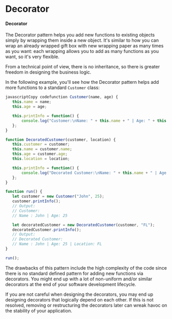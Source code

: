 # Decorator

#### Decorator

The Decorator pattern helps you add new functions to existing objects simply by wrapping them inside a new object. It's similar to how you can wrap an already wrapped gift box with new wrapping paper as many times as you want: each wrapping allows you to add as many functions as you want, so it's very flexible.

From a technical point of view, there is no inheritance, so there is greater freedom in designing the business logic.

In the following example, you'll see how the Decorator pattern helps add more functions to a standard `Customer` class:

```javascript
javascriptCopy codefunction Customer(name, age) { 
   this.name = name; 
   this.age = age;

   this.printInfo = function() { 
       console.log("Customer:\nName: " + this.name + " | Age: " + this.age);
   };
}

function DecoratedCustomer(customer, location) { 
   this.customer = customer; 
   this.name = customer.name; 
   this.age = customer.age; 
   this.location = location;

   this.printInfo = function() { 
       console.log("Decorated Customer:\nName: " + this.name + " | Age: " + this.age + " | Location: " + this.location);
   };
}

function run() { 
   let customer = new Customer("John", 25);
   customer.printInfo();
   // Output: 
   // Customer: 
   // Name : John | Age: 25 

   let decoratedCustomer = new DecoratedCustomer(customer, "FL");
   decoratedCustomer.printInfo();
   // Output: 
   // Decorated Customer: 
   // Name : John | Age: 25 | Location: FL 
}

run();
```

The drawbacks of this pattern include the high complexity of the code since there is no standard defined pattern for adding new functions via decorators. You might end up with a lot of non-uniform and/or similar decorators at the end of your software development lifecycle.

If you are not careful when designing the decorators, you may end up designing decorators that logically depend on each other. If this is not resolved, removing or restructuring the decorators later can wreak havoc on the stability of your application.
